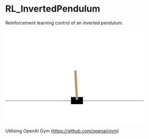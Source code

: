 # RL_InvertedPendulum
Reinforcement learning control of an inverted pendulum. 

![alt text](https://github.com/V1cVan/DeepRL_InvertedPendulum/blob/main/Pendulum.gif)

Utilising OpenAI Gym (https://github.com/openai/gym)
